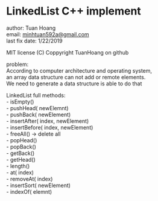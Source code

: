 #  LinkedList C++ implement

author: Tuan Hoang  
   email: minhtuan592a@gmail.com  
   last fix date: 1/22/2019
     
   MIT license (C) Coppyright TuanHoang on github
   
problem:   
 According to computer architecture and operating system,  
 an array data structure can not add or remote elements.  
 We need to generate a data structure is able to do that  
 
 LinkedList full methods:  
 	- isEmpty()  
	- pushHead( newElemnt)  
        - pushBack( newElement)  
	- insertAfter( index, newElement)  
	- insertBefore( index, newElement)  
	- freeAll()  -> delete all  
	- popHead()  
	- popBack()  
	- getBack()  
	- getHead()  
	- length()  
	- at( index)  
	- removeAt( index)  
	- insertSort( newElement)  
	- indexOf( elemnt)   

